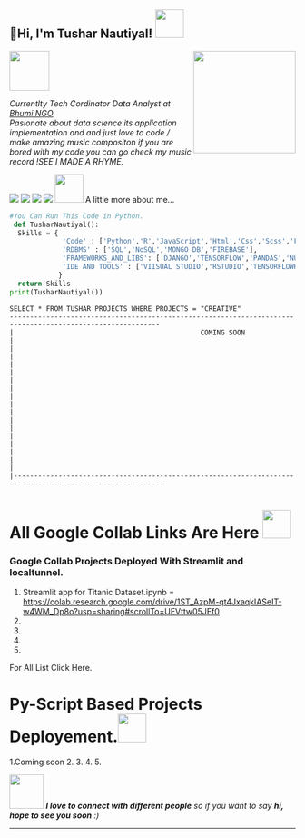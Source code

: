 <h2> 👋Hi, I'm Tushar Nautiyal! <img src="https://media.giphy.com/media/mGcNjsfWAjY5AEZNw6/giphy.gif" width="50"></h2>
<img align='right' src="https://c.tenor.com/w-boZxCBeu0AAAAi/career-great-employee.gif" width="180">
<img width="70" height="70" src="https://bhumi.ngo/wp-content/uploads/2020/12/Bhumi-Torchbearer-Logo-White-1500-PNG.png" width="30">
<p><em>Currentlty Tech Cordinator Data Analyst at <a href="https://www.bhumi.ngo">Bhumi NGO</a><span></span></br>Pasionate about data science its application implementation and and just love to code / make amazing music compositon if you are bored with my code you can go check my music record !SEE I MADE A RHYME.
</em></p>
<a href="https://Instagram.com/Tusharnautiyal"><img src="https://img.shields.io/badge/@TusharNautiyal-E4405F?style=for-the-badge&logo=instagram&logoColor=white" /></a>
<a href="https://linkedin.com/in/Tusharnautiyal"><img src="https://img.shields.io/badge/TusharNautiyal-0077B5?style=for-the-badge&logo=linkedin&logoColor=white" /></a>
<a href="https://www.youtube.com/channel/UCsfYqXa3LoaLkB-9F2vmplA"><img src="https://img.shields.io/badge/Tushar Nautiyal-FF0000?style=for-the-badge&logo=youtube&logoColor=white"/></a>
<img src="https://img.shields.io/github/followers/tusharnautiyal-web?label=follow&style=social" />
<img src="https://media.giphy.com/media/VgCDAzcKvsR6OM0uWg/giphy.gif" width="50"> A little more about me...  


              
```python
#You Can Run This Code in Python.
 def TusharNautiyal():
  Skills = {
             'Code' : ['Python','R','JavaScript','Html','Css','Scss','Flutter'],
             'RDBMS' : ['SQL','NoSQL','MONGO DB','FIREBASE'],
             'FRAMEWORKS_AND_LIBS': ['DJANGO','TENSORFLOW','PANDAS','NUMPY','OPENCV','BOOTSTRAP','THREE.JS','ANIME.JS','SELENIUM'....],
             'IDE AND TOOLS' : ['VIISUAL STUDIO','RSTUDIO','TENSORFLOWHUB','HEROKU','GITHUB','GOOGLE DATA STUDIO', 'GOOGLE ANALYTICS', 'MY SQL','TABLEAU','SQL','GOOGLE APP SCRIPT', 'MICROSOFT OFFICE','GOOGLE SUITE']              
            }
  return Skills
print(TusharNautiyal())            
```
```
SELECT * FROM TUSHAR PROJECTS WHERE PROJECTS = "CREATIVE"
-----------------------------------------------------------------------------------------------------------
|                                              COMING SOON                                                |
|                                                                                                         |  
|                                                                                                         |
|                                                                                                         |
|                                                                                                         |    
|                                                                                                         |    
|                                                                                                         |    
|                                                                                                         |                                                                        |                                                                                                         |
|-----------------------------------------------------------------------------------------------------------
```
# All Google Collab Links Are Here   <img src = 'https://upload.wikimedia.org/wikipedia/commons/thumb/d/d0/Google_Colaboratory_SVG_Logo.svg/1200px-Google_Colaboratory_SVG_Logo.svg.png' width = '50px'> 
### Google Collab Projects Deployed With Streamlit and localtunnel.
1. Streamlit app for Titanic Dataset.ipynb = https://colab.research.google.com/drive/1ST_AzpM-qt4JxaqkIASeIT-w4WM_Dp8o?usp=sharing#scrollTo=UEVttw05JFf0
2. 
3.
4.
5.
For All List Click Here.

# Py-Script Based Projects Deployement.<img src = 'https://user-images.githubusercontent.com/74553737/169845638-698103b4-597e-4bce-a2a8-ad21b61f5e4b.png' width = '50px'>
1.Coming soon
2.
3.
4.
5.

<img src="https://media.giphy.com/media/LnQjpWaON8nhr21vNW/giphy.gif" width="60"> <em><b>I love to connect with different people</b> so if you want to say <b>hi, hope to see you soon</b> :)</em>

---
